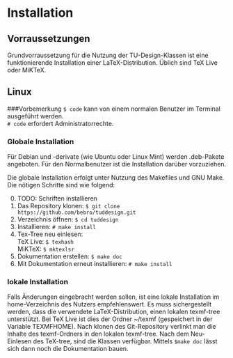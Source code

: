 # Installation

## Vorraussetzungen
Grundvorraussetzung für die Nutzung der TU-Design-Klassen ist eine funktionierende Installation einer LaTeX-Distribution.
Üblich sind TeX Live oder MiKTeX.

## Linux
###Vorbemerkung
`$ code` kann von einem normalen Benutzer im Terminal ausgeführt werden.  
`# code` erfordert Administratorrechte.

### Globale Installation
Für Debian und -derivate (wie Ubuntu oder Linux Mint) werden .deb-Pakete angeboten. Für den Normalbenutzer ist die Installation darüber vorzuziehen.

Die globale Installation erfolgt unter Nutzung des Makefiles und GNU Make.
Die nötigen Schritte sind wie folgend:

0. TODO: Schriften installieren
0. Das Repository klonen: `$ git clone https://github.com/bebro/tuddesign.git` 
0. Verzeichnis öffnen: `$ cd tuddesign`
0. Installieren: `# make install`
0. Tex-Tree neu einlesen:  
    TeX Live: `$ texhash`  
    MiKTeX: `$ mktexlsr`
0. Dokumentation erstellen: `$ make doc`
0. Mit Dokumentation erneut installieren: `# make install`

### lokale Installation
Falls Änderungen eingebracht werden sollen, ist eine lokale Installation im home-Verzeichnis des Nutzers empfehlenswert.
Es muss sichergestellt werden, dass die verwendete LaTeX-Distribution, einen lokalen texmf-tree unterstützt.
Bei TeX Live ist dies der Ordner ~/texmf (gespeichert in der Variable TEXMFHOME).
Nach klonen des Git-Repository verlinkt man die Inhalte des texmf-Ordners in den lokalen texmf-tree.
Nach dem Neu-Einlesen des TeX-tree, sind die Klassen verfügbar.
Mittels `$make doc` lässt sich dann noch die Dokumentation bauen.

